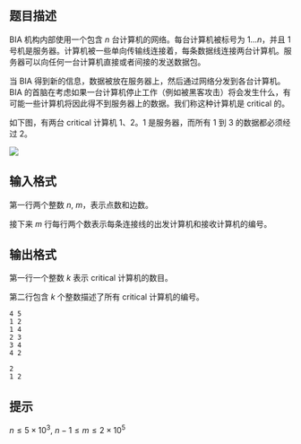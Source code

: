 ## 题目描述

BIA 机构内部使用一个包含 $n$ 台计算机的网络。每台计算机被标号为 $1 \dots n$，并且 $1$ 号机是服务器。计算机被一些单向传输线连接着，每条数据线连接两台计算机。服务器可以向任何一台计算机直接或者间接的发送数据包。

当 BIA 得到新的信息，数据被放在服务器上，然后通过网络分发到各台计算机。BIA 的首脑在考虑如果一台计算机停止工作（例如被黑客攻击）将会发生什么，有可能一些计算机将因此得不到服务器上的数据。我们称这种计算机是 critical 的。

如下图，有两台 critical 计算机 $1$、$2$。$1$ 是服务器，而所有 $1$ 到 $3$ 的数据都必须经过 $2$。

![](file://pic1.jpg)

## 输入格式

第一行两个整数 $n,~m$，表示点数和边数。

接下来 $m$ 行每行两个数表示每条连接线的出发计算机和接收计算机的编号。

## 输出格式

第一行一个整数 $k$ 表示 critical 计算机的数目。

第二行包含 $k$ 个整数描述了所有 critical 计算机的编号。

```input1
4 5
1 2
1 4
2 3
3 4
4 2
```
```output1
2
1 2
```

## 提示

$n \le 5 \times 10^3,~n - 1 \le m \le 2 \times 10^5$
